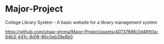 # Major-Project
College Library System -
A basic website for a library management system 


https://github.com/utsav-shrma/Major-Project/assets/40737686/2d46fb1a-84b3-441c-8d18-86c0eb39e8b0

